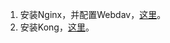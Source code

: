 1. 安装Nginx，并配置Webdav，[这里](https://github.com/wbwangk/wbwangk.github.io/wiki/nginx)。   
2. 安装Kong，[这里](https://github.com/wbwangk/wbwangk.github.io/wiki/Kong#kong%E5%AE%89%E8%A3%85)。  
